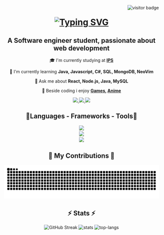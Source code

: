 <img align="right" src="https://visitor-badge.laobi.icu/badge?page_id=Irusou.Irusou" alt="visitor badge"/>

<h1 align="center">
  <a href="https://git.io/typing-svg">
    <img src="https://readme-typing-svg.demolab.com?font=Fira+Code&pause=1000&color=00F7B2&center=true&vCenter=true&random=false&width=435&lines=Hello%2C+World!%F0%9F%91%8B;Let's+code!+%F0%9F%92%BB" alt="Typing SVG" />
  </a>
</h1>

<h2 align="center">A Software engineer student, passionate about web development</h2>

<div align="center">

  🎓 I'm currently studying at **[IPS](https://portal.ips.pt/ests/pt/web_base.gera_pagina?P_pagina=8321)**

  🌱 I'm currently learning **Java, Javascript, C#, SQL, MongoDB, NeoVim**

  💬 Ask me about **React, Node.js, Java, MySQL**

  🎱 Beside coding i enjoy **[Games](https://steamcommunity.com/id/Irus0u/), [Anime](https://myanimelist.net/profile/Irus0u)**
  
</div>

<div align="center">

  <a href="mailto:irus0ubusiness@gmail.com">
    <img src="https://img.shields.io/badge/Gmail-D14836?style=for-the-badge&logo=gmail&logoColor=white"/>
  </a>

  <a href="https://www.instagram.com/irus0u/">
    <img src="https://img.shields.io/badge/Instagram-E4405F?style=for-the-badge&logo=instagram&logoColor=white"/>
  </a>

  <a href="https://www.linkedin.com/in/jo%C3%A3o-morais-686994273/">
    <img src="https://img.shields.io/badge/LinkedIn-0077B5?style=for-the-badge&logo=linkedin&logoColor=white"/>
  </a>
  
</div>

<div align="center">
  <h2>🔹Languages - Frameworks - Tools🔹</h2>
  <p align="center">
    <a href="https://skillicons.dev">
      <img src="https://skillicons.dev/icons?i=java,html,css,js,ts,mysql" />
      <br />
      <img src="https://skillicons.dev/icons?i=nodejs,express,react,sass,tailwind" />
      <br />
      <img src="https://skillicons.dev/icons?i=vscode,visualstudio,vite,postman,idea,figma" />
    </a>
  </p>
</div>

<div align="center">
  <h2>🐍 My Contributions 🐍</h2>
<img alt="snake eating contributions" src="https://raw.githubusercontent.com/Irusou/Irusou/output/github-contribution-grid-snake-dark.svg"/>
</div>

<h2 align="center">⚡  Stats ⚡</h2>
<div align="center">
  <img src="https://streak-stats.demolab.com?user=Irusou&theme=dark&border_radius=10" alt="GitHub Streak" />
  <picture>
    <source
      srcset="https://github-readme-stats.vercel.app/api?username=Irusou&layout=compact&count_private=true&show_icons=true&theme=dark&rank_icon=github&border_radius=10"
      media="(prefers-color-scheme: dark)"
    />
    <source
      srcset="https://github-readme-stats.vercel.app/api?username=Irusou&layout=compact&count_private=true&show_icons=true&theme=dark&rank_icon=github&border_radius=10"
      media="(prefers-color-scheme: light), (prefers-color-scheme: no-preference)"
    />
    <img src="https://github-readme-stats.vercel.app/api?username=Irusou&layout=compact&count_private=true&show_icons=true&theme=dark&rank_icon=github&border_radius=10" alt="stats"/>
  </picture>
  <picture>
    <source
      srcset="https://github-readme-stats.vercel.app/api/top-langs?username=Irusou&layout=compact&show_icons=true&theme=dark"
      media="(prefers-color-scheme: dark)"
    />
    <source
      srcset="https://github-readme-stats.vercel.app/api/top-langs?username=Irusou&layout=compact&show_icons=true"
      media="(prefers-color-scheme: light), (prefers-color-scheme: no-preference)"
    />
    <img src="https://github-readme-stats.vercel.app/api/top-langs?username=Irusou&layout=compact&count_private=true&show_icons=true&theme=react&rank_icon=github&border_radius=10" alt="top-langs"/>
  </picture>
</div>
